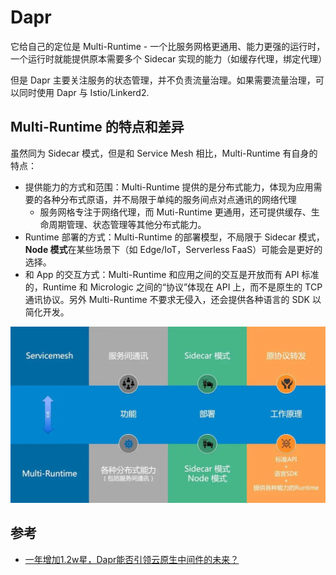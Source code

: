 # Dapr

它给自己的定位是 Multi-Runtime - 一个比服务网格更通用、能力更强的运行时，一个运行时就能提供原本需要多个 Sidecar 实现的能力（如缓存代理，绑定代理）

但是 Dapr 主要关注服务的状态管理，并不负责流量治理。如果需要流量治理，可以同时使用 Dapr 与 Istio/Linkerd2.


## Multi-Runtime 的特点和差异

虽然同为 Sidecar 模式，但是和 Service Mesh 相比，Multi-Runtime 有自身的特点：

- 提供能力的方式和范围：Multi-Runtime 提供的是分布式能力，体现为应用需要的各种分布式原语，并不局限于单纯的服务间点对点通讯的网络代理
    - 服务网格专注于网络代理，而 Muti-Runtime 更通用，还可提供缓存、生命周期管理、状态管理等其他分布式能力。
- Runtime 部署的方式：Multi-Runtime 的部署模型，不局限于 Sidecar 模式，**Node 模式**在某些场景下（如 Edge/IoT，Serverless FaaS）可能会是更好的选择。
- 和 App 的交互方式：Multi-Runtime 和应用之间的交互是开放而有 API 标准的，Runtime 和 Micrologic 之间的“协议”体现在 API 上，而不是原生的 TCP 通讯协议。另外 Multi-Runtime 不要求无侵入，还会提供各种语言的 SDK 以简化开发。

![](./_imgs/multiruntime-vs-servicemesh.webp)

## 参考

- [一年增加1.2w星，Dapr能否引领云原生中间件的未来？](https://mp.weixin.qq.com/s/KSln4MPWQHICIDeHiY-nWg)


